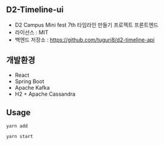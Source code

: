 ## D2-Timeline-ui

- D2 Campus Mini fest 7th 타임라인 만들기 프로젝트 프론트엔드
- 라이선스 : MIT
- 백엔드 저장소 : <https://github.com/tuguri8/d2-timeline-api>

## 개발환경

- React
- Spring Boot
- Apache Kafka
- H2 + Apache Cassandra

## Usage

```
yarn add
```

```
yarn start
```



